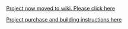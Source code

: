 [Project now moved to wiki.  Please click here](https://github.com/kenneth558/plant_resistance_primary_perception/wiki/Entanglement-GWAAMC)

[Project purchase and building instructions here](https://github.com/kenneth558/plant_resistance_primary_perception/tree/Free/Where%20to%20find%20everything%20for%20making%20your%20own%20GWAAMC%20device)
